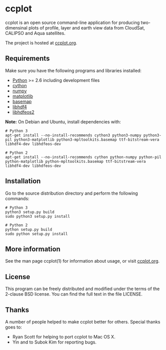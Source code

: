 ccplot
======

ccplot is an open source command-line application for producing
two-dimensinal plots of profile, layer and earth view data
from CloudSat, CALIPSO and Aqua satellites.

The project is hosted at [ccplot.org](http://ccplot.org).

Requirements
------------

Make sure you have the following programs and libraries installed:

  * [Python](http://www.python.org/) >= 2.6
    including development files
  * [cython](http://cython.org/)
  * [numpy](http://www.numpy.org/)
  * [matplotlib](http://matplotlib.org/)
  * [basemap](http://matplotlib.org/basemap/)
  * [libhdf4](http://www.hdfgroup.org/products/hdf4/)
  * [libhdfeos2](http://hdfeos.org/software/library.php#HDF-EOS2)

**Note:** On Debian and Ubuntu, install dependencies with:

    # Python 3
    apt-get install --no-install-recommends cython3 python3-numpy python3-pil python3-matplotlib python3-mpltoolkits.basemap ttf-bitstream-vera libhdf4-dev libhdfeos-dev
    
    # Python 2
    apt-get install --no-install-recommends cython python-numpy python-pil python-matplotlib python-mpltoolkits.basemap ttf-bitstream-vera libhdf4-dev libhdfeos-dev
    
Installation
------------

Go to the source distribution directory and perform the following commands:

    # Python 3
    python3 setup.py build
    sudo python3 setup.py install

    # Python 2
    python setup.py build
    sudo python setup.py install

More information
----------------

See the man page ccplot(1) for information about usage, or visit
[ccplot.org](http://ccplot.org).

License
-------

This program can be freely distributed and modified under the terms
of the 2-clause BSD license. You can find the full text in the file LICENSE.

Thanks
------

A number of people helped to make ccplot better for others.
Special thanks goes to:

  * Ryan Scott for helping to port ccplot to Mac OS X.
  * Yin and to Subok Kim for reporting bugs.
